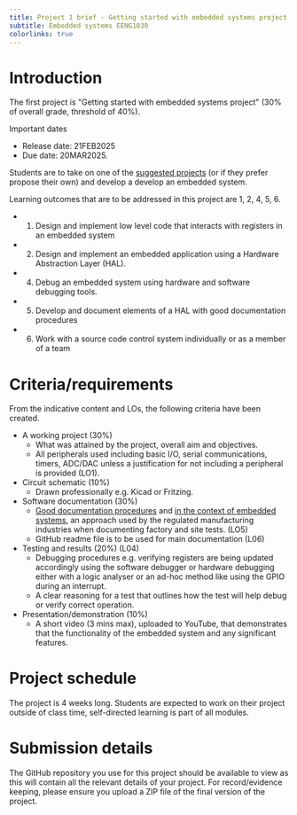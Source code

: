 ```yaml
---
title: Project 1 brief - Getting started with embedded systems project
subtitle: Embedded systems EENG1030
colorlinks: true
---
```


# Introduction 

The first project is "Getting started with embedded systems project" (30% of overall grade, threshold of 40%).

Important dates

- Release date: 21FEB2025
- Due date: 20MAR2025.

Students are to take on one of the [suggested projects](https://tudublin-my.sharepoint.com/:x:/g/personal/paul_leamy_tudublin_ie/ESnQxLlLlZ5OqGfhCt9RQpwBAKohSaDb5bfA4oO2LM9quw?e=w1iZP4) (or if they prefer propose their own) and develop a develop an embedded system.

Learning outcomes that are to be addressed in this project are 1, 2, 4, 5, 6.

- 1. Design and implement low level code that interacts with registers in an embedded system
- 2. Design and implement an embedded application using a Hardware Abstraction Layer (HAL).
- 4. Debug an embedded system using hardware and software debugging tools.
- 5. Develop and document elements of a HAL with good documentation procedures
- 6. Work with a source code control system individually or as a member of a team

# Criteria/requirements

From the indicative content and LOs, the following criteria have been created.

- A working project (30%)
	- What was attained by the project, overall aim and objectives.
	- All peripherals used including basic I/O, serial communications, timers, ADC/DAC unless a justification for not including a peripheral is provided (LO1).
- Circuit schematic (10%)
	- Drawn professionally e.g. Kicad or Fritzing.
- Software documentation (30%)
	- [Good documentation procedures](https://www.rochester.edu/ohsp/resources/study-documentation/gdp/) and [in the context of embedded systems](https://www.linkedin.com/advice/0/what-best-practices-documenting-maintaining-1c), an approach used by the regulated manufacturing industries when documenting factory and site tests. (LO5)
	- GitHub readme file is to be used for main documentation (L06)
- Testing and results (20%) (L04)
	- Debugging procedures e.g. verifying registers are being updated accordingly using the software debugger or hardware debugging either with a logic analyser or an ad-hoc method like using the GPIO during an interrupt.
	- A clear reasoning for a test that outlines how the test will help debug or verify correct operation.
- Presentation/demonstration (10%)
	- A short video (3 mins max), uploaded to YouTube, that demonstrates that the functionality of the embedded system and any significant features.

# Project schedule

The project is 4 weeks long.
Students are expected to work on their project outside of class time, self-directed learning is part of all modules.
 
# Submission details

The GitHub repository you use for this project should be available to view as this will contain all the relevant details of your project.
For record/evidence keeping, please ensure you upload a ZIP file of the final version of the project. 
